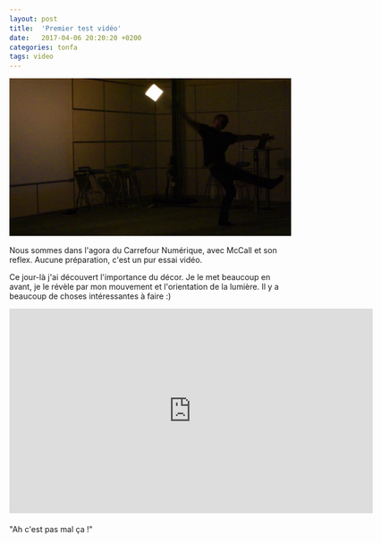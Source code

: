 ```yaml
---
layout: post
title:  'Premier test vidéo'
date:   2017-04-06 20:20:20 +0200
categories: tonfa
tags: video
---
```


<img src="/assets/images/premier_test_video.jpg"/>

Nous sommes dans l'agora du Carrefour Numérique, avec McCall et son reflex. Aucune préparation, c'est un pur essai vidéo.

<!--more-->

Ce jour-là j'ai découvert l'importance du décor. Je le met beaucoup en avant, je le révèle par mon mouvement et l'orientation de la lumière. Il y a beaucoup de choses intéressantes à faire :)

<div class="video-container">
  <iframe width="650" height="366" src="https://www.youtube.com/embed/8neOu6zWurk?rel=0&amp;showinfo=0" frameborder="0" allowfullscreen></iframe>
</div>
<br>
"Ah c'est pas mal ça !"
